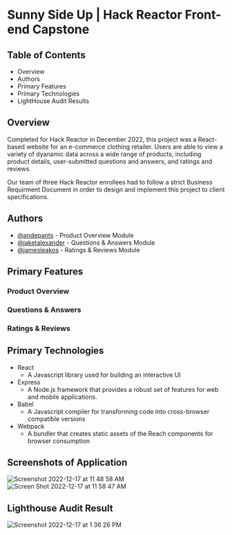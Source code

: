 # Sunny Side Up | Hack Reactor Front-end Capstone

## Table of Contents

- Overview
- Authors
- Primary Features
- Primary Technologies
- LightHouse Audit Results

## Overview

Completed for Hack Reactor in December 2022, this project was a React-based website for an e-commerce clothing retailer. Users are able to view a variety of dyanamic data across a wide range of products, including product details, user-submitted questions and answers, and ratings and reviews. 

Our team of three Hack Reactor enrollees had to follow a strict Business Requirment Document in order to design and implement this project to client specifications.

## Authors

- [@andepants](https://github.com/andepants) - Product Overview Module
- [@jaketalexander](https://github.com/jaketalexander) - Questions & Answers Module
- [@jamesleakos](https://github.com/jamesleakos) - Ratings & Reviews Module

## Primary Features
 ### Product Overview
 ### Questions & Answers
 ### Ratings & Reviews
## Primary Technologies
 - React
   - A Javascript library used for building an interactive UI
 - Express
   - A Node.js framework that provides a robust set of features for web and mobile applications.
 - Babel
   - A Javascript compiler for transforming code into cross-browser compatible versions
 - Webpack
   - A bundler that creates static assets of the Reach components for browser consumption
## Screenshots of Application
![Screenshot 2022-12-17 at 11 48 58 AM](https://user-images.githubusercontent.com/37193140/208255817-68f841b4-960f-44f5-874f-c000dfcfb26e.png)
![Screen Shot 2022-12-17 at 11 58 47 AM](https://user-images.githubusercontent.com/114206067/208264053-36f42f91-73d2-4c3c-be17-bbeecb632d41.png)




## Lighthouse Audit Result

![Screenshot 2022-12-17 at 1 36 26 PM](https://user-images.githubusercontent.com/37193140/208263390-7ceaa105-26f3-4975-9d20-a98fb9fd7e32.png)



